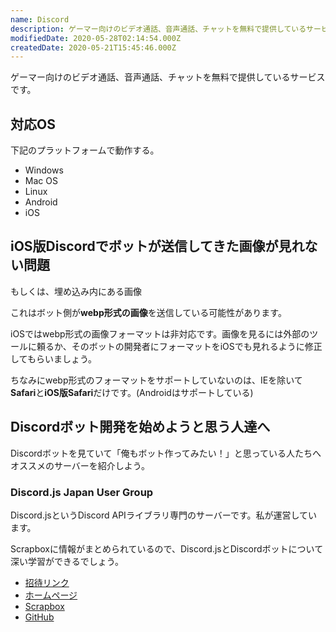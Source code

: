 ```yaml
---
name: Discord
description: ゲーマー向けのビデオ通話、音声通話、チャットを無料で提供しているサービス
modifiedDate: 2020-05-28T02:14:54.000Z
createdDate: 2020-05-21T15:45:46.000Z
---
```


ゲーマー向けのビデオ通話、音声通話、チャットを無料で提供しているサービスです。

## 対応OS

下記のプラットフォームで動作する。

- Windows
- Mac OS
- Linux
- Android
- iOS

## iOS版Discordでボットが送信してきた画像が見れない問題

もしくは、埋め込み内にある画像

これはボット側が**webp形式の画像**を送信している可能性があります。

iOSではwebp形式の画像フォーマットは非対応です。画像を見るには外部のツールに頼るか、そのボットの開発者にフォーマットをiOSでも見れるように修正してもらいましょう。

ちなみにwebp形式のフォーマットをサポートしていないのは、IEを除いて**Safari**と**iOS版Safari**だけです。(Androidはサポートしている)

## Discordボット開発を始めようと思う人達へ

Discordボットを見ていて「俺もボット作ってみたい！」と思っている人たちへオススメのサーバーを紹介しよう。

### Discord.js Japan User Group

Discord.jsというDiscord APIライブラリ専門のサーバーです。私が運営しています。

Scrapboxに情報がまとめられているので、Discord.jsとDiscordボットについて深い学習ができるでしょう。

- [招待リンク](https://discord.gg/4tpD3TY)
- [ホームページ](https://discordjs-japan.org)
- [Scrapbox](https://scrapbox.io/discordjs-japan/)
- [GitHub](https://github.com/discordjs-japan)

